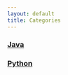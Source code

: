 ```yaml
---
layout: default
title: Categories
---
```


### [Java](https://losuif.github.io/categories/#Java)

### [Python](https://losuif.github.io/categories/#Python)

<!-- # [YAMT - Yet Another Minimal Theme](https://yamt.netlify.app/)
See [Github](https://github.com/PandaSekh/Jekyll-YAMT). -->